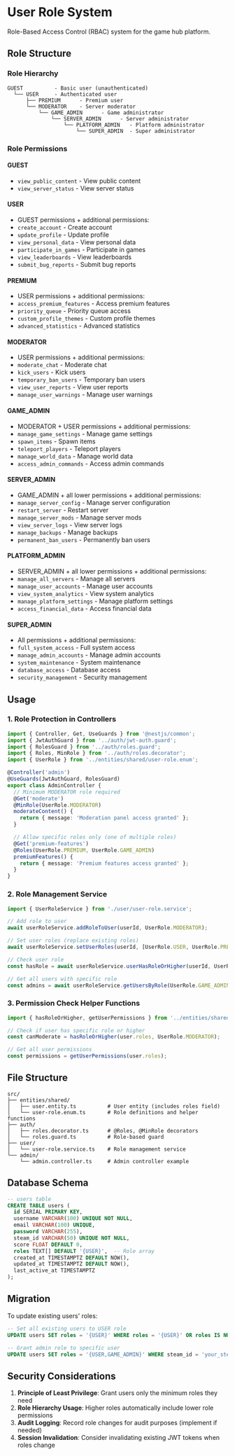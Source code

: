 # User Role System

Role-Based Access Control (RBAC) system for the game hub platform.

## Role Structure

### Role Hierarchy

```
GUEST          - Basic user (unauthenticated)
  └── USER     - Authenticated user
      ├── PREMIUM      - Premium user
      └── MODERATOR    - Server moderator
          └── GAME_ADMIN      - Game administrator
              └── SERVER_ADMIN      - Server administrator
                  └── PLATFORM_ADMIN   - Platform administrator
                      └── SUPER_ADMIN  - Super administrator
```

### Role Permissions

#### GUEST
- `view_public_content` - View public content
- `view_server_status` - View server status

#### USER
- GUEST permissions + additional permissions:
- `create_account` - Create account
- `update_profile` - Update profile
- `view_personal_data` - View personal data
- `participate_in_games` - Participate in games
- `view_leaderboards` - View leaderboards
- `submit_bug_reports` - Submit bug reports

#### PREMIUM
- USER permissions + additional permissions:
- `access_premium_features` - Access premium features
- `priority_queue` - Priority queue access
- `custom_profile_themes` - Custom profile themes
- `advanced_statistics` - Advanced statistics

#### MODERATOR
- USER permissions + additional permissions:
- `moderate_chat` - Moderate chat
- `kick_users` - Kick users
- `temporary_ban_users` - Temporary ban users
- `view_user_reports` - View user reports
- `manage_user_warnings` - Manage user warnings

#### GAME_ADMIN
- MODERATOR + USER permissions + additional permissions:
- `manage_game_settings` - Manage game settings
- `spawn_items` - Spawn items
- `teleport_players` - Teleport players
- `manage_world_data` - Manage world data
- `access_admin_commands` - Access admin commands

#### SERVER_ADMIN
- GAME_ADMIN + all lower permissions + additional permissions:
- `manage_server_config` - Manage server configuration
- `restart_server` - Restart server
- `manage_server_mods` - Manage server mods
- `view_server_logs` - View server logs
- `manage_backups` - Manage backups
- `permanent_ban_users` - Permanently ban users

#### PLATFORM_ADMIN
- SERVER_ADMIN + all lower permissions + additional permissions:
- `manage_all_servers` - Manage all servers
- `manage_user_accounts` - Manage user accounts
- `view_system_analytics` - View system analytics
- `manage_platform_settings` - Manage platform settings
- `access_financial_data` - Access financial data

#### SUPER_ADMIN
- All permissions + additional permissions:
- `full_system_access` - Full system access
- `manage_admin_accounts` - Manage admin accounts
- `system_maintenance` - System maintenance
- `database_access` - Database access
- `security_management` - Security management

## Usage

### 1. Role Protection in Controllers

```typescript
import { Controller, Get, UseGuards } from '@nestjs/common';
import { JwtAuthGuard } from '../auth/jwt-auth.guard';
import { RolesGuard } from '../auth/roles.guard';
import { Roles, MinRole } from '../auth/roles.decorator';
import { UserRole } from '../entities/shared/user-role.enum';

@Controller('admin')
@UseGuards(JwtAuthGuard, RolesGuard)
export class AdminController {
  // Minimum MODERATOR role required
  @Get('moderate')
  @MinRole(UserRole.MODERATOR)
  moderateContent() {
    return { message: 'Moderation panel access granted' };
  }

  // Allow specific roles only (one of multiple roles)
  @Get('premium-features')
  @Roles(UserRole.PREMIUM, UserRole.GAME_ADMIN)
  premiumFeatures() {
    return { message: 'Premium features access granted' };
  }
}
```

### 2. Role Management Service

```typescript
import { UserRoleService } from './user/user-role.service';

// Add role to user
await userRoleService.addRoleToUser(userId, UserRole.MODERATOR);

// Set user roles (replace existing roles)
await userRoleService.setUserRoles(userId, [UserRole.USER, UserRole.PREMIUM]);

// Check user role
const hasRole = await userRoleService.userHasRoleOrHigher(userId, UserRole.GAME_ADMIN);

// Get all users with specific role
const admins = await userRoleService.getUsersByRole(UserRole.GAME_ADMIN);
```

### 3. Permission Check Helper Functions

```typescript
import { hasRoleOrHigher, getUserPermissions } from '../entities/shared/user-role.enum';

// Check if user has specific role or higher
const canModerate = hasRoleOrHigher(user.roles, UserRole.MODERATOR);

// Get all user permissions
const permissions = getUserPermissions(user.roles);
```

## File Structure

```
src/
├── entities/shared/
│   ├── user.entity.ts          # User entity (includes roles field)
│   └── user-role.enum.ts       # Role definitions and helper functions
├── auth/
│   ├── roles.decorator.ts      # @Roles, @MinRole decorators
│   └── roles.guard.ts          # Role-based guard
├── user/
│   └── user-role.service.ts    # Role management service
└── admin/
    └── admin.controller.ts     # Admin controller example
```

## Database Schema

```sql
-- users table
CREATE TABLE users (
  id SERIAL PRIMARY KEY,
  username VARCHAR(100) UNIQUE NOT NULL,
  email VARCHAR(100) UNIQUE,
  password VARCHAR(255),
  steam_id VARCHAR(50) UNIQUE NOT NULL,
  score FLOAT DEFAULT 0,
  roles TEXT[] DEFAULT '{USER}',  -- Role array
  created_at TIMESTAMPTZ DEFAULT NOW(),
  updated_at TIMESTAMPTZ DEFAULT NOW(),
  last_active_at TIMESTAMPTZ
);
```

## Migration

To update existing users' roles:

```sql
-- Set all existing users to USER role
UPDATE users SET roles = '{USER}' WHERE roles = '{USER}' OR roles IS NULL;

-- Grant admin role to specific user
UPDATE users SET roles = '{USER,GAME_ADMIN}' WHERE steam_id = 'your_steam_id';
```

## Security Considerations

1. **Principle of Least Privilege**: Grant users only the minimum roles they need
2. **Role Hierarchy Usage**: Higher roles automatically include lower role permissions
3. **Audit Logging**: Record role changes for audit purposes (implement if needed)
4. **Session Invalidation**: Consider invalidating existing JWT tokens when roles change
